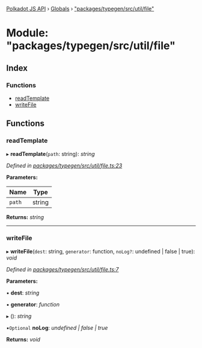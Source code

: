 [Polkadot JS API](../README.md) › [Globals](../globals.md) › ["packages/typegen/src/util/file"](_packages_typegen_src_util_file_.md)

# Module: "packages/typegen/src/util/file"

## Index

### Functions

* [readTemplate](_packages_typegen_src_util_file_.md#readtemplate)
* [writeFile](_packages_typegen_src_util_file_.md#writefile)

## Functions

###  readTemplate

▸ **readTemplate**(`path`: string): *string*

*Defined in [packages/typegen/src/util/file.ts:23](https://github.com/polkadot-js/api/blob/519d9c8fa/packages/typegen/src/util/file.ts#L23)*

**Parameters:**

Name | Type |
------ | ------ |
`path` | string |

**Returns:** *string*

___

###  writeFile

▸ **writeFile**(`dest`: string, `generator`: function, `noLog?`: undefined | false | true): *void*

*Defined in [packages/typegen/src/util/file.ts:7](https://github.com/polkadot-js/api/blob/519d9c8fa/packages/typegen/src/util/file.ts#L7)*

**Parameters:**

▪ **dest**: *string*

▪ **generator**: *function*

▸ (): *string*

▪`Optional`  **noLog**: *undefined | false | true*

**Returns:** *void*
